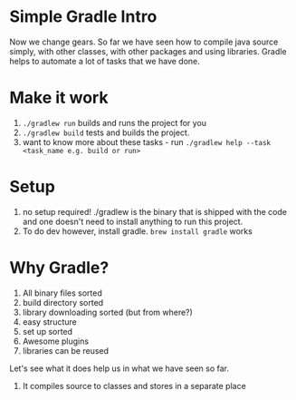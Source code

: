 # Simple Gradle Intro

Now we change gears. So far we have seen how to compile java source simply, with other classes, with other packages and using
libraries. Gradle helps to automate a lot of tasks that we have done. 

# Make it work
1. `./gradlew run` builds and runs the project for you
2. `./gradlew build` tests and builds the project.
3. want to know more about these tasks - run `./gradlew help --task <task_name e.g. build or run>`

# Setup
1.  no setup required! ./gradlew is the binary that is shipped with the code and one doesn't need to install anything to run this project. 
2. To do dev however, install gradle. `brew install gradle` works

# Why Gradle?
1. All binary files sorted
2. build directory sorted
3. library downloading sorted (but from where?)
4. easy structure
5. set up sorted
6. Awesome plugins
7. libraries can be reused

Let's see what it does help us in what we have seen so far.

1. It compiles source to classes and stores in a separate place